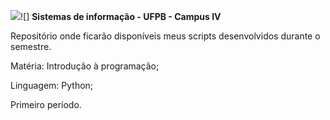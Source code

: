 ![]({{site.baseurl}}/https://s25.postimg.org/abibapte7/brasao-ufpb-grande.png)![]
**Sistemas de informação - UFPB - Campus IV**


Repositório onde ficarão disponíveis meus scripts desenvolvidos durante o semestre.


Matéria: Introdução à programação;


Linguagem: Python;


Primeiro período.
